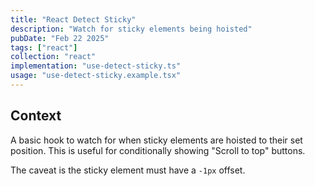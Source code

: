 ```yaml
---
title: "React Detect Sticky"
description: "Watch for sticky elements being hoisted"
pubDate: "Feb 22 2025"
tags: ["react"]
collection: "react"
implementation: "use-detect-sticky.ts"
usage: "use-detect-sticky.example.tsx"
---
```


## Context

A basic hook to watch for when sticky elements are hoisted to their set position. This is useful for conditionally showing "Scroll to top" buttons.

The caveat is the sticky element must have a `-1px` offset.
